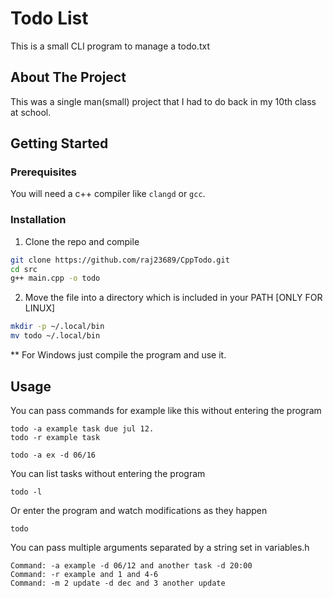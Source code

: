 # Todo List
This is a small CLI program to manage a todo.txt

## About The Project

This was a single man(small) project that I had to do back in my 10th class at school.

## Getting Started

### Prerequisites
You will need a c++ compiler like ``clangd`` or ``gcc``.

### Installation

1. Clone the repo and compile
```sh
git clone https://github.com/raj23689/CppTodo.git
cd src
g++ main.cpp -o todo
```
2. Move the file into a directory which is included in your PATH [ONLY FOR LINUX] 
```sh
mkdir -p ~/.local/bin
mv todo ~/.local/bin
```
** For Windows just compile the program and use it.

## Usage
You can pass commands for example like this without entering the program
```
todo -a example task due jul 12.
todo -r example task

todo -a ex -d 06/16
```
You can list tasks without entering the program
```
todo -l
```
Or enter the program and watch modifications as they happen
```
todo
```
You can pass multiple arguments separated by a string set in variables.h
```
Command: -a example -d 06/12 and another task -d 20:00
Command: -r example and 1 and 4-6
Command: -m 2 update -d dec and 3 another update
```


